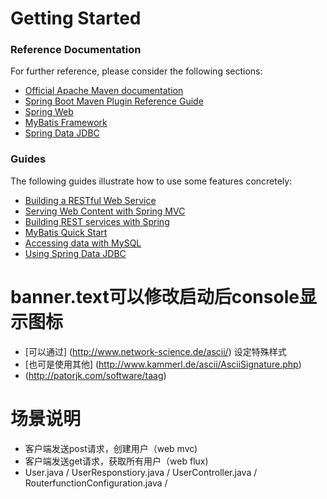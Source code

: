 # Getting Started

### Reference Documentation
For further reference, please consider the following sections:

* [Official Apache Maven documentation](https://maven.apache.org/guides/index.html)
* [Spring Boot Maven Plugin Reference Guide](https://docs.spring.io/spring-boot/docs/2.2.1.RELEASE/maven-plugin/)
* [Spring Web](https://docs.spring.io/spring-boot/docs/2.2.1.RELEASE/reference/htmlsingle/#boot-features-developing-web-applications)
* [MyBatis Framework](https://mybatis.org/spring-boot-starter/mybatis-spring-boot-autoconfigure/)
* [Spring Data JDBC](https://docs.spring.io/spring-data/jdbc/docs/current/reference/html/)

### Guides
The following guides illustrate how to use some features concretely:

* [Building a RESTful Web Service](https://spring.io/guides/gs/rest-service/)
* [Serving Web Content with Spring MVC](https://spring.io/guides/gs/serving-web-content/)
* [Building REST services with Spring](https://spring.io/guides/tutorials/bookmarks/)
* [MyBatis Quick Start](https://github.com/mybatis/spring-boot-starter/wiki/Quick-Start)
* [Accessing data with MySQL](https://spring.io/guides/gs/accessing-data-mysql/)
* [Using Spring Data JDBC](https://github.com/spring-projects/spring-data-examples/tree/master/jdbc/basics)

# banner.text可以修改启动后console显示图标
* [可以通过] (http://www.network-science.de/ascii/) 设定特殊样式
* [也可是使用其他] (http://www.kammerl.de/ascii/AsciiSignature.php)
* (http://patorjk.com/software/taag)
# 场景说明
* 客户端发送post请求，创建用户（web mvc)
* 客户端发送get请求，获取所有用户（web flux)
* User.java / UserResponstiory.java / UserController.java / RouterfunctionConfiguration.java / 
# 
